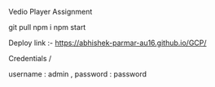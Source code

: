 Vedio Player Assignment

git pull
npm i 
npm start

Deploy link :- https://abhishek-parmar-au16.github.io/GCP/


Credentials /

username : admin ,
password : password
